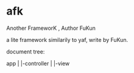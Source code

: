 afk
===

Another FrameworK , Author FuKun

a lite framework similarily to yaf, write by FuKun.

document tree:

app
	|
	|-controller
	|
	|-view


